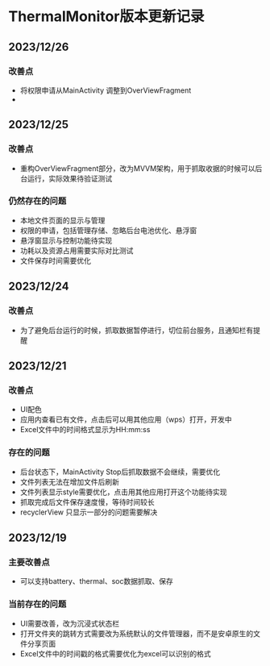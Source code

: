# ThermalMonitor版本更新记录

## 2023/12/26
### 改善点
- 将权限申请从MainActivity 调整到OverViewFragment
- 

## 2023/12/25
### 改善点
- 重构OverViewFragment部分，改为MVVM架构，用于抓取收据的时候可以后台运行，实际效果待验证测试

### 仍然存在的问题
- 本地文件页面的显示与管理
- 权限的申请，包括管理存储、忽略后台电池优化、悬浮窗
- 悬浮窗显示与控制功能待实现
- 功耗以及资源占用需要实际对比测试
- 文件保存时间需要优化


## 2023/12/24
### 改善点
- 为了避免后台运行的时候，抓取数据暂停进行，切位前台服务，且通知栏有提醒


## 2023/12/21
### 改善点
- UI配色
- 应用内查看已有文件，点击后可以用其他应用（wps）打开，开发中
- Excel文件中的时间格式显示为HH:mm:ss

### 存在的问题
- 后台状态下，MainActivity Stop后抓取数据不会继续，需要优化
- 文件列表无法在增加文件后刷新
- 文件列表显示style需要优化，点击用其他应用打开这个功能待实现
- 抓取完成后文件保存速度慢，等待时间较长
- recyclerView 只显示一部分的问题需要解决

## 2023/12/19
### 主要改善点
- 可以支持battery、thermal、soc数据抓取、保存

### 当前存在的问题
- UI需要改善，改为沉浸式状态栏
- 打开文件夹的跳转方式需要改为系统默认的文件管理器，而不是安卓原生的文件分享页面
- Excel文件中的时间戳的格式需要优化为excel可以识别的格式
